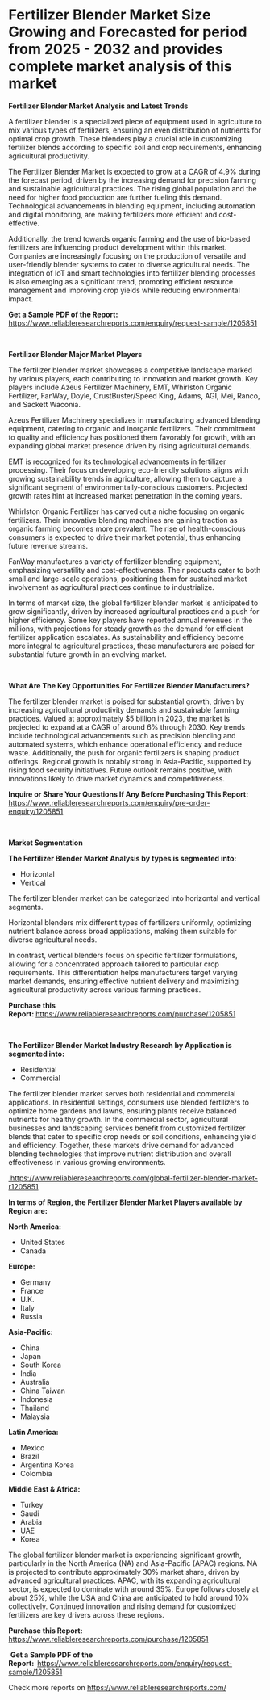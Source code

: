 <p><h1>Fertilizer Blender Market Size Growing and Forecasted for period from 2025 - 2032 and provides complete market analysis of this market</h1></p><p><strong>Fertilizer Blender Market Analysis and Latest Trends</strong></p>
<p><p>A fertilizer blender is a specialized piece of equipment used in agriculture to mix various types of fertilizers, ensuring an even distribution of nutrients for optimal crop growth. These blenders play a crucial role in customizing fertilizer blends according to specific soil and crop requirements, enhancing agricultural productivity.</p><p>The Fertilizer Blender Market is expected to grow at a CAGR of 4.9% during the forecast period, driven by the increasing demand for precision farming and sustainable agricultural practices. The rising global population and the need for higher food production are further fueling this demand. Technological advancements in blending equipment, including automation and digital monitoring, are making fertilizers more efficient and cost-effective.</p><p>Additionally, the trend towards organic farming and the use of bio-based fertilizers are influencing product development within this market. Companies are increasingly focusing on the production of versatile and user-friendly blender systems to cater to diverse agricultural needs. The integration of IoT and smart technologies into fertilizer blending processes is also emerging as a significant trend, promoting efficient resource management and improving crop yields while reducing environmental impact.</p></p>
<p><strong>Get a Sample PDF of the Report:&nbsp;</strong> <a href="https://www.reliableresearchreports.com/enquiry/request-sample/1205851?utm_campaign=3325&utm_medium=2&utm_source=Github&utm_content=ia&utm_term=10042025&utm_id=fertilizer-blender">https://www.reliableresearchreports.com/enquiry/request-sample/1205851</a></p>
<p>&nbsp;</p>
<p><strong>Fertilizer Blender Major Market Players</strong></p>
<p><p>The fertilizer blender market showcases a competitive landscape marked by various players, each contributing to innovation and market growth. Key players include Azeus Fertilizer Machinery, EMT, Whirlston Organic Fertilizer, FanWay, Doyle, CrustBuster/Speed King, Adams, AGI, Mei, Ranco, and Sackett Waconia.</p><p>Azeus Fertilizer Machinery specializes in manufacturing advanced blending equipment, catering to organic and inorganic fertilizers. Their commitment to quality and efficiency has positioned them favorably for growth, with an expanding global market presence driven by rising agricultural demands.</p><p>EMT is recognized for its technological advancements in fertilizer processing. Their focus on developing eco-friendly solutions aligns with growing sustainability trends in agriculture, allowing them to capture a significant segment of environmentally-conscious customers. Projected growth rates hint at increased market penetration in the coming years.</p><p>Whirlston Organic Fertilizer has carved out a niche focusing on organic fertilizers. Their innovative blending machines are gaining traction as organic farming becomes more prevalent. The rise of health-conscious consumers is expected to drive their market potential, thus enhancing future revenue streams.</p><p>FanWay manufactures a variety of fertilizer blending equipment, emphasizing versatility and cost-effectiveness. Their products cater to both small and large-scale operations, positioning them for sustained market involvement as agricultural practices continue to industrialize.</p><p>In terms of market size, the global fertilizer blender market is anticipated to grow significantly, driven by increased agricultural practices and a push for higher efficiency. Some key players have reported annual revenues in the millions, with projections for steady growth as the demand for efficient fertilizer application escalates. As sustainability and efficiency become more integral to agricultural practices, these manufacturers are poised for substantial future growth in an evolving market.</p></p>
<p>&nbsp;</p>
<p><strong>What Are The Key Opportunities For Fertilizer Blender Manufacturers?</strong></p>
<p><p>The fertilizer blender market is poised for substantial growth, driven by increasing agricultural productivity demands and sustainable farming practices. Valued at approximately $5 billion in 2023, the market is projected to expand at a CAGR of around 6% through 2030. Key trends include technological advancements such as precision blending and automated systems, which enhance operational efficiency and reduce waste. Additionally, the push for organic fertilizers is shaping product offerings. Regional growth is notably strong in Asia-Pacific, supported by rising food security initiatives. Future outlook remains positive, with innovations likely to drive market dynamics and competitiveness.</p></p>
<p><strong>Inquire or Share Your Questions If Any Before Purchasing This Report:</strong> <a href="https://www.reliableresearchreports.com/enquiry/pre-order-enquiry/1205851?utm_campaign=3325&utm_medium=2&utm_source=Github&utm_content=ia&utm_term=10042025&utm_id=fertilizer-blender">https://www.reliableresearchreports.com/enquiry/pre-order-enquiry/1205851</a></p>
<p>&nbsp;</p>
<p><strong>Market Segmentation</strong></p>
<p><strong>The Fertilizer Blender Market Analysis by types is segmented into:</strong></p>
<p><ul><li>Horizontal</li><li>Vertical</li></ul></p>
<p><p>The fertilizer blender market can be categorized into horizontal and vertical segments. </p><p>Horizontal blenders mix different types of fertilizers uniformly, optimizing nutrient balance across broad applications, making them suitable for diverse agricultural needs. </p><p>In contrast, vertical blenders focus on specific fertilizer formulations, allowing for a concentrated approach tailored to particular crop requirements. This differentiation helps manufacturers target varying market demands, ensuring effective nutrient delivery and maximizing agricultural productivity across various farming practices.</p></p>
<p><strong>Purchase this Report:&nbsp;</strong><a href="https://www.reliableresearchreports.com/purchase/1205851?utm_campaign=3325&utm_medium=2&utm_source=Github&utm_content=ia&utm_term=10042025&utm_id=fertilizer-blender">https://www.reliableresearchreports.com/purchase/1205851</a></p>
<p>&nbsp;</p>
<p><strong>The Fertilizer Blender Market Industry Research by Application is segmented into:</strong></p>
<p><ul><li>Residential</li><li>Commercial</li></ul></p>
<p><p>The fertilizer blender market serves both residential and commercial applications. In residential settings, consumers use blended fertilizers to optimize home gardens and lawns, ensuring plants receive balanced nutrients for healthy growth. In the commercial sector, agricultural businesses and landscaping services benefit from customized fertilizer blends that cater to specific crop needs or soil conditions, enhancing yield and efficiency. Together, these markets drive demand for advanced blending technologies that improve nutrient distribution and overall effectiveness in various growing environments.</p></p>
<p><a href="https://www.reliableresearchreports.com/global-fertilizer-blender-market-r1205851?utm_campaign=3325&utm_medium=2&utm_source=Github&utm_content=ia&utm_term=10042025&utm_id=fertilizer-blender">&nbsp;https://www.reliableresearchreports.com/global-fertilizer-blender-market-r1205851</a></p>
<p><strong>In terms of Region, the Fertilizer Blender Market Players available by Region are:</strong></p>
<p>
    <p> <strong> North America: </strong>
        <ul>
            <li>United States</li>
            <li>Canada</li>
        </ul>
        </p> 
    <p> <strong> Europe: </strong>
        <ul>
            <li>Germany</li>
            <li>France</li>
            <li>U.K.</li>
            <li>Italy</li>
            <li>Russia</li>
        </ul>
        </p> 
    <p> <strong> Asia-Pacific: </strong>
        <ul>
            <li>China</li>
            <li>Japan</li>
            <li>South Korea</li>
            <li>India</li>
            <li>Australia</li>
            <li>China Taiwan</li>
            <li>Indonesia</li>
            <li>Thailand</li>
            <li>Malaysia</li>
        </ul>
        </p> 
    <p> <strong> Latin America: </strong>
        <ul>
            <li>Mexico</li>
            <li>Brazil</li>
            <li>Argentina Korea</li>
            <li>Colombia</li>
        </ul>
        </p> 
    <p> <strong> Middle East & Africa: </strong>
        <ul>
            <li>Turkey</li>
            <li>Saudi</li>
            <li>Arabia</li>
            <li>UAE</li>
            <li>Korea</li>
        </ul>
    </p>
    </p>
<p><p>The global fertilizer blender market is experiencing significant growth, particularly in the North America (NA) and Asia-Pacific (APAC) regions. NA is projected to contribute approximately 30% market share, driven by advanced agricultural practices. APAC, with its expanding agricultural sector, is expected to dominate with around 35%. Europe follows closely at about 25%, while the USA and China are anticipated to hold around 10% collectively. Continued innovation and rising demand for customized fertilizers are key drivers across these regions.</p></p>
<p><strong>Purchase this Report: </strong><a href="https://www.reliableresearchreports.com/purchase/1205851?utm_campaign=3325&utm_medium=2&utm_source=Github&utm_content=ia&utm_term=10042025&utm_id=fertilizer-blender">https://www.reliableresearchreports.com/purchase/1205851</a></p>
<p>&nbsp;<strong>Get a Sample PDF of the Report:&nbsp;&nbsp;</strong><a href="https://www.reliableresearchreports.com/enquiry/request-sample/1205851?utm_campaign=3325&utm_medium=2&utm_source=Github&utm_content=ia&utm_term=10042025&utm_id=fertilizer-blender">https://www.reliableresearchreports.com/enquiry/request-sample/1205851</a></p>
<p><strong></strong></p>
<p>Check more reports on <a href="https://www.reliableresearchreports.com/?utm_campaign=3325&utm_medium=2&utm_source=Github&utm_content=ia&utm_term=10042025&utm_id=fertilizer-blender">https://www.reliableresearchreports.com/</a></p>